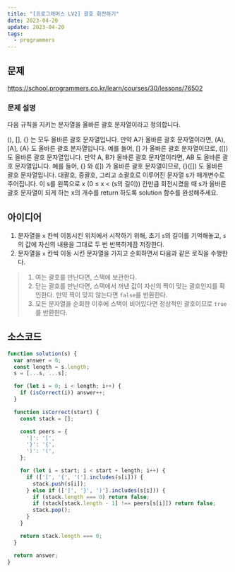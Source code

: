 ```yaml
---
title: "[프로그래머스 LV2] 괄호 회전하기"
date: 2023-04-20
update: 2023-04-20
tags:
  - programmers
---
```


## 문제
https://school.programmers.co.kr/learn/courses/30/lessons/76502

### 문제 설명
다음 규칙을 지키는 문자열을 올바른 괄호 문자열이라고 정의합니다.

(), [], {} 는 모두 올바른 괄호 문자열입니다.
만약 A가 올바른 괄호 문자열이라면, (A), [A], {A} 도 올바른 괄호 문자열입니다. 예를 들어, [] 가 올바른 괄호 문자열이므로, ([]) 도 올바른 괄호 문자열입니다.
만약 A, B가 올바른 괄호 문자열이라면, AB 도 올바른 괄호 문자열입니다. 예를 들어, {} 와 ([]) 가 올바른 괄호 문자열이므로, {}([]) 도 올바른 괄호 문자열입니다.
대괄호, 중괄호, 그리고 소괄호로 이루어진 문자열 s가 매개변수로 주어집니다. 이 s를 왼쪽으로 x (0 ≤ x < (s의 길이)) 칸만큼 회전시켰을 때 s가 올바른 괄호 문자열이 되게 하는 x의 개수를 return 하도록 solution 함수를 완성해주세요.

## 아이디어
1. 문자열을 `x` 칸씩 이동시킨 위치에서 시작하기 위해, 초기 `s`의 길이를 기억해놓고, `s`의 값에 자신의 내용을 그대로 두 번 반복하게끔 저장한다.
2. 문자열을 `x` 칸씩 이동 시킨 문자열을 가지고 순회하면서 다음과 같은 로직을 수행한다.
> 1. 여는 괄호를 만난다면, 스택에 보관한다.
> 2. 닫는 괄호를 만난다면, 스택에서 꺼낸 값이 자신의 짝이 맞는 괄호인지를 확인한다. 만약 짝이 맞지 않는다면 `false`를 반환한다.
> 3. 모든 문자열을 순회한 이후에 스택이 비어있다면 정상적인 괄호이므로 `true`를 반환한다.

## 소스코드

```js
function solution(s) {
  var answer = 0;
  const length = s.length;
  s = [...s, ...s];

  for (let i = 0; i < length; i++) {
    if (isCorrect(i)) answer++;
  }

  function isCorrect(start) {
    const stack = [];

    const peers = {
      ']': '[',
      '}': '{',
      ')': '(',
    };

    for (let i = start; i < start + length; i++) {
      if (['[', '{', '('].includes(s[i])) {
        stack.push(s[i]);
      } else if ([']', '}', ')'].includes(s[i])) {
        if (stack.length === 0) return false;
        if (stack[stack.length - 1] !== peers[s[i]]) return false;
        stack.pop();
      }
    }

    return stack.length === 0;
  }

  return answer;
}

```